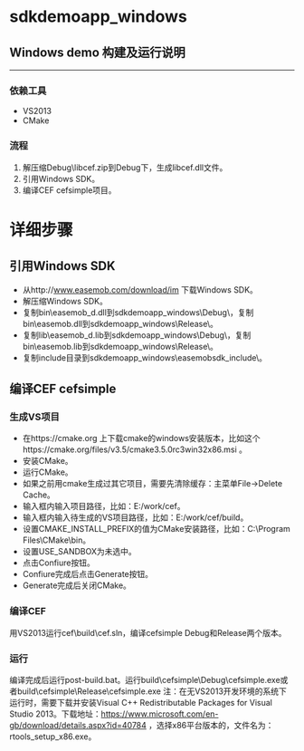 # sdkdemoapp_windows
## Windows demo 构建及运行说明
---
### 依赖工具
- VS2013
- CMake

### 流程
1. 解压缩Debug\libcef.zip到Debug下，生成libcef.dll文件。
2. 引用Windows SDK。
3. 编译CEF cefsimple项目。

# 详细步骤
## 引用Windows SDK
- 从http://www.easemob.com/download/im 下载Windows SDK。
- 解压缩Windows SDK。
- 复制bin\easemob_d.dll到sdkdemoapp_windows\Debug\，复制bin\easemob.dll到sdkdemoapp_windows\Release\。
- 复制lib\easemob_d.lib到sdkdemoapp_windows\Debug\，复制bin\easemob.lib到sdkdemoapp_windows\Release\。
- 复制include目录到sdkdemoapp_windows\easemobsdk_include\。

## 编译CEF cefsimple
### 生成VS项目
- 在https://cmake.org 上下载cmake的windows安装版本，比如这个https://cmake.org/files/v3.5/cmake3.5.0rc3win32x86.msi 。
- 安装CMake。
- 运行CMake。
- 如果之前用cmake生成过其它项目，需要先清除缓存：主菜单File->Delete Cache。
- 输入框<where is the source code>内输入项目路径，比如：E:/work/cef。
- 输入框<where to build the binaries>内输入待生成的VS项目路径，比如：E:/work/cef/build。
- 设置CMAKE_INSTALL_PREFIX的值为CMake安装路径，比如：C:\Program Files\CMake\bin。
- 设置USE_SANDBOX为未选中。
- 点击Confiure按钮。
- Confiure完成后点击Generate按钮。
- Generate完成后关闭CMake。

### 编译CEF
用VS2013运行cef\build\cef.sln，编译cefsimple Debug和Release两个版本。

### 运行
编译完成后运行post-build.bat。运行build\cefsimple\Debug\cefsimple.exe或者build\cefsimple\Release\cefsimple.exe
注：在无VS2013开发环境的系统下运行时，需要下载并安装Visual C++ Redistributable Packages for Visual Studio 2013。下载地址：https://www.microsoft.com/en-gb/download/details.aspx?id=40784 ，选择x86平台版本的，文件名为：rtools_setup_x86.exe。
